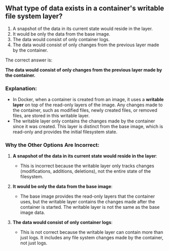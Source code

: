 ## What type of data exists in a container's writable file system layer? 
1. A snapshot of the data in its current state would reside in the layer. 
2. It would be only the data from the base image. 
3. The data would consist of only container logs. 
4. The data would consist of only changes from the previous layer made by the container.

The correct answer is:

**The data would consist of only changes from the previous layer made by the container.**

### **Explanation:**
- In Docker, when a container is created from an image, it uses a **writable layer** on top of the read-only layers of the image. Any changes made to the container, such as modified files, newly created files, or removed files, are stored in this writable layer.
- The writable layer only contains the changes made by the container since it was created. This layer is distinct from the base image, which is read-only and provides the initial filesystem state.

### **Why the Other Options Are Incorrect:**
1. **A snapshot of the data in its current state would reside in the layer**:
   - This is incorrect because the writable layer only tracks changes (modifications, additions, deletions), not the entire state of the filesystem.

2. **It would be only the data from the base image**:
   - The base image provides the read-only layers that the container uses, but the writable layer contains the changes made after the container is started. The writable layer is not the same as the base image data.

3. **The data would consist of only container logs**:
   - This is not correct because the writable layer can contain more than just logs. It includes any file system changes made by the container, not just logs.
